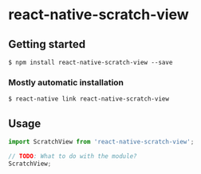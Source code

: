 # react-native-scratch-view

## Getting started

`$ npm install react-native-scratch-view --save`

### Mostly automatic installation

`$ react-native link react-native-scratch-view`

## Usage
```javascript
import ScratchView from 'react-native-scratch-view';

// TODO: What to do with the module?
ScratchView;
```
